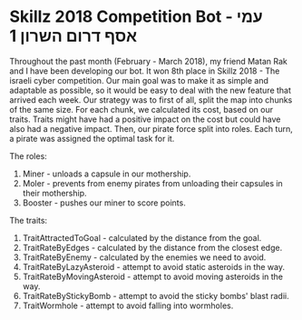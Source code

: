 # Skillz 2018 Competition Bot - עמי אסף דרום השרון 1

Throughout the past month (February - March 2018), my friend Matan Rak and I have been developing our bot. 
It won 8th place in Skillz 2018 - The israeli cyber competition.
Our main goal was to make it as simple and adaptable as possible, so it would be easy to deal with the new feature that arrived each week.
Our strategy was to first of all, split the map into chunks of the same size. For each chunk, we calculated its cost, based on our traits. Traits might have had a positive impact on the cost but could have also had a negative impact. Then, our pirate force split into roles. Each turn, a pirate was assigned the optimal task for it.

The roles:
  1. Miner - unloads a capsule in our mothership.
  2. Moler - prevents from enemy pirates from unloading their capsules in their mothership. 
  3. Booster - pushes our miner to score points.
  
The traits:
  1. TraitAttractedToGoal - calculated by the distance from the goal.
  2. TraitRateByEdges - calculated by the distance from the closest edge.
  3. TraitRateByEnemy - calculated by the enemies we need to avoid.
  4. TraitRateByLazyAsteroid - attempt to avoid static asteroids in the way.
  5. TraitRateByMovingAsteroid - attempt to avoid moving asteroids in the way.
  6. TraitRateByStickyBomb - attempt to avoid the sticky bombs' blast radii.
  7. TraitWormhole - attempt to avoid falling into wormholes.
